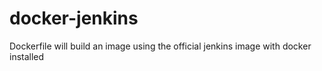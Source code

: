# docker-jenkins
Dockerfile will build an image using the official jenkins image with docker installed
